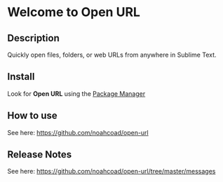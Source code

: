 # Welcome to Open URL

## Description

Quickly open files, folders, or web URLs from anywhere in Sublime Text.

## Install

Look for **Open URL** using the [Package Manager](http://wbond.net/sublime_packages/package_control)

## How to use

See here: https://github.com/noahcoad/open-url

## Release Notes

See here: https://github.com/noahcoad/open-url/tree/master/messages
